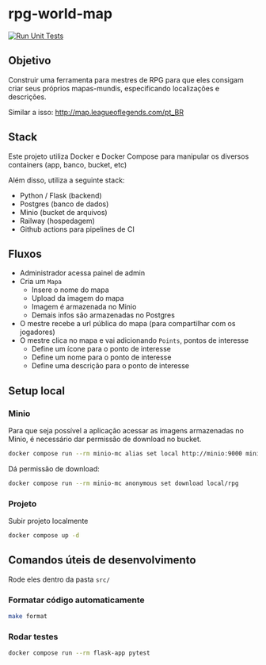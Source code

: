 # rpg-world-map

[![Run Unit Tests](https://github.com/renanstn/rpg-world-map/actions/workflows/test.yml/badge.svg)](https://github.com/renanstn/rpg-world-map/actions/workflows/test.yml)

## Objetivo

Construir uma ferramenta para mestres de RPG para que eles consigam criar seus
próprios mapas-mundis, especificando localizações e descrições.

Similar a isso: http://map.leagueoflegends.com/pt_BR

## Stack

Este projeto utiliza Docker e Docker Compose para manipular os diversos
containers (app, banco, bucket, etc)

Além disso, utiliza a seguinte stack:

- Python / Flask (backend)
- Postgres (banco de dados)
- Minio (bucket de arquivos)
- Railway (hospedagem)
- Github actions para pipelines de CI

## Fluxos

- Administrador acessa painel de admin
- Cria um `Mapa`
  - Insere o nome do mapa
  - Upload da imagem do mapa
  - Imagem é armazenada no Minio
  - Demais infos são armazenadas no Postgres
- O mestre recebe a url pública do mapa (para compartilhar com os jogadores)
- O mestre clica no mapa e vai adicionando `Points`, pontos de interesse
  - Define um ícone para o ponto de interesse
  - Define um nome para o ponto de interesse
  - Define uma descrição para o ponto de interesse

## Setup local

### Minio

Para que seja possível a aplicação acessar as imagens armazenadas no Minio, é
necessário dar permissão de download no bucket.

```sh
docker compose run --rm minio-mc alias set local http://minio:9000 minioadmin minioadmin
```

Dá permissão de download:

```sh
docker compose run --rm minio-mc anonymous set download local/rpg
```

### Projeto

Subir projeto localmente

```sh
docker compose up -d
```

## Comandos úteis de desenvolvimento

Rode eles dentro da pasta `src/`

### Formatar código automaticamente

```sh
make format
```

### Rodar testes

```sh
docker compose run --rm flask-app pytest
```
